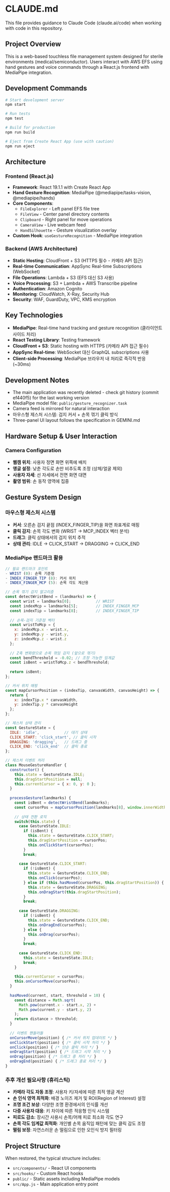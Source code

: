 # CLAUDE.md

This file provides guidance to Claude Code (claude.ai/code) when working with code in this repository.

## Project Overview

This is a web-based touchless file management system designed for sterile environments (medical/semiconductor). Users interact with AWS EFS using hand gestures and voice commands through a React.js frontend with MediaPipe integration.

## Development Commands

```bash
# Start development server
npm start

# Run tests
npm test

# Build for production
npm run build

# Eject from Create React App (use with caution)
npm run eject
```

## Architecture

### Frontend (React.js)
- **Framework**: React 19.1.1 with Create React App
- **Hand Gesture Recognition**: MediaPipe (@mediapipe/tasks-vision, @mediapipe/hands)
- **Core Components**:
  - `FileExplorer` - Left panel EFS file tree
  - `FileView` - Center panel directory contents  
  - `Clipboard` - Right panel for move operations
  - `CameraView` - Live webcam feed
  - `HandSilhouette` - Gesture visualization overlay
- **Custom Hook**: `useGestureRecognition` - MediaPipe integration

### Backend (AWS Architecture)
- **Static Hosting**: CloudFront + S3 (HTTPS 필수 - 카메라 API 접근)
- **Real-time Communication**: AppSync Real-time Subscriptions (WebSocket)
- **File Operations**: Lambda + S3 (EFS 대신 S3 사용)
- **Voice Processing**: S3 + Lambda + AWS Transcribe pipeline
- **Authentication**: Amazon Cognito
- **Monitoring**: CloudWatch, X-Ray, Security Hub
- **Security**: WAF, GuardDuty, VPC, KMS encryption

## Key Technologies

- **MediaPipe**: Real-time hand tracking and gesture recognition (클라이언트 사이드 처리)
- **React Testing Library**: Testing framework
- **CloudFront + S3**: Static hosting with HTTPS (카메라 API 접근 필수)
- **AppSync Real-time**: WebSocket 대신 GraphQL subscriptions 사용
- **Client-side Processing**: MediaPipe 브라우저 내 처리로 즉각적 반응 (~30ms)

## Development Notes

- The main application was recently deleted - check git history (commit ef440f5) for the last working version
- MediaPipe model file: `public/gesture_recognizer.task`
- Camera feed is mirrored for natural interaction
- 마우스형 제스처 시스템: 검지 커서 + 손목 꺾기 클릭 방식
- Three-panel UI layout follows the specification in GEMINI.md

## Hardware Setup & User Interaction

### Camera Configuration
- **웹캠 위치**: 사용자 정면 화면 위쪽에 배치
- **앵글 설정**: 낮춘 각도로 손만 비추도록 조정 (상체/얼굴 제외)
- **사용자 자세**: 선 자세에서 전면 화면 대면
- **촬영 범위**: 손 동작 영역에 집중

## Gesture System Design

### 마우스형 제스처 시스템
- **커서**: 오른손 검지 끝점 (INDEX_FINGER_TIP)을 화면 좌표계로 매핑
- **클릭 감지**: 손목 각도 변화 (WRIST → MCP_INDEX 벡터 분석)
- **드래그**: 클릭 상태에서의 검지 위치 추적
- **상태 관리**: IDLE → CLICK_START → DRAGGING → CLICK_END

### MediaPipe 랜드마크 활용
```javascript
// 필요 랜드마크 포인트
- WRIST (0): 손목 기준점
- INDEX_FINGER_TIP (8): 커서 위치
- INDEX_FINGER_MCP (5): 손목 각도 계산용

// 손목 꺾기 감지 알고리즘
const detectWristBend = (landmarks) => {
  const wrist = landmarks[0];           // WRIST
  const indexMcp = landmarks[5];        // INDEX_FINGER_MCP
  const indexTip = landmarks[8];        // INDEX_FINGER_TIP
  
  // 손목-검지 기준점 벡터
  const wristToMcp = {
    x: indexMcp.x - wrist.x,
    y: indexMcp.y - wrist.y,
    z: indexMcp.z - wrist.z
  };
  
  // Z축 변화량으로 손목 꺾임 감지 (앞으로 꺾기)
  const bendThreshold = -0.02; // 조정 가능한 임계값
  const isBent = wristToMcp.z < bendThreshold;
  
  return isBent;
};

// 커서 위치 매핑
const mapCursorPosition = (indexTip, canvasWidth, canvasHeight) => {
  return {
    x: indexTip.x * canvasWidth,
    y: indexTip.y * canvasHeight
  };
};

// 제스처 상태 관리
const GestureState = {
  IDLE: 'idle',           // 대기 상태
  CLICK_START: 'click_start', // 클릭 시작
  DRAGGING: 'dragging',   // 드래그 중
  CLICK_END: 'click_end'  // 클릭 종료
};

// 제스처 이벤트 처리
class MouseGestureHandler {
  constructor() {
    this.state = GestureState.IDLE;
    this.dragStartPosition = null;
    this.currentCursor = { x: 0, y: 0 };
  }
  
  processGesture(landmarks) {
    const isBent = detectWristBend(landmarks);
    const cursorPos = mapCursorPosition(landmarks[8], window.innerWidth, window.innerHeight);
    
    // 상태 전환 로직
    switch(this.state) {
      case GestureState.IDLE:
        if (isBent) {
          this.state = GestureState.CLICK_START;
          this.dragStartPosition = cursorPos;
          this.onClickStart(cursorPos);
        }
        break;
        
      case GestureState.CLICK_START:
        if (!isBent) {
          this.state = GestureState.CLICK_END;
          this.onClick(cursorPos);
        } else if (this.hasMoved(cursorPos, this.dragStartPosition)) {
          this.state = GestureState.DRAGGING;
          this.onDragStart(this.dragStartPosition);
        }
        break;
        
      case GestureState.DRAGGING:
        if (!isBent) {
          this.state = GestureState.CLICK_END;
          this.onDragEnd(cursorPos);
        } else {
          this.onDrag(cursorPos);
        }
        break;
        
      case GestureState.CLICK_END:
        this.state = GestureState.IDLE;
        break;
    }
    
    this.currentCursor = cursorPos;
    this.onCursorMove(cursorPos);
  }
  
  hasMoved(current, start, threshold = 10) {
    const distance = Math.sqrt(
      Math.pow(current.x - start.x, 2) + 
      Math.pow(current.y - start.y, 2)
    );
    return distance > threshold;
  }
  
  // 이벤트 핸들러들
  onCursorMove(position) { /* 커서 위치 업데이트 */ }
  onClickStart(position) { /* 클릭 시작 처리 */ }
  onClick(position) { /* 단순 클릭 처리 */ }
  onDragStart(position) { /* 드래그 시작 처리 */ }
  onDrag(position) { /* 드래그 중 처리 */ }
  onDragEnd(position) { /* 드래그 종료 처리 */ }
}
```

### 추후 개선 필요사항 (휴리스틱)
- **카메라 각도 자동 조정**: 사용자 키/자세에 따른 최적 앵글 계산
- **손 인식 영역 최적화**: 배경 노이즈 제거 및 ROI(Region of Interest) 설정
- **조명 조건 보상**: 다양한 조명 환경에서의 인식률 개선
- **다중 사용자 대응**: 키 차이에 따른 적응형 인식 시스템
- **피로도 감소**: 장시간 사용시 손목/어깨 피로 최소화 각도 연구
- **손목 각도 임계값 최적화**: 개인별 손목 움직임 패턴에 맞는 클릭 감도 조정
- **떨림 보정**: 자연스러운 손 떨림으로 인한 오인식 방지 필터링

## Project Structure

When restored, the typical structure includes:
- `src/components/` - React UI components
- `src/hooks/` - Custom React hooks
- `public/` - Static assets including MediaPipe models
- `src/App.js` - Main application entry point